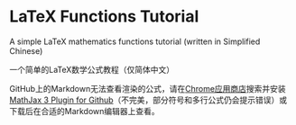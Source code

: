 # LaTeX Functions Tutorial
A simple LaTeX mathematics functions tutorial (written in Simplified Chinese)

一个简单的LaTeX数学公式教程（仅简体中文）

GitHub上的Markdown无法查看渲染的公式，请在[Chrome应用商店](https://chrome.google.com/webstore)搜索并安装[MathJax 3 Plugin for Github](https://chrome.google.com/webstore/detail/mathjax-3-plugin-for-gith/peoghobgdhejhcmgoppjpjcidngdfkod)（不完美，部分符号和多行公式仍会提示错误）或下载后在合适的Markdown编辑器上查看。
